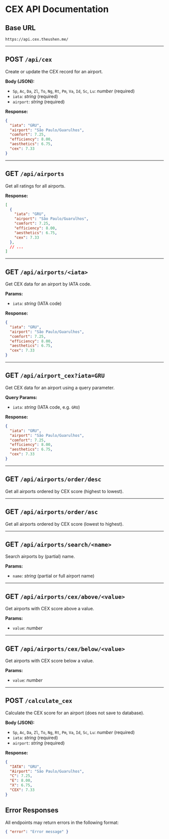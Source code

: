 # CEX API Documentation

## Base URL

```
https://api.cex.theushen.me/
```

---


## POST `/api/cex`

Create or update the CEX record for an airport.

**Body (JSON):**
- `Sp`, `Ac`, `Da`, `Zl`, `To`, `Ng`, `Rt`, `Pm`, `Va`, `Id`, `Sc`, `Lu`: *number* (required)
- `iata`: *string* (required)
- `airport`: *string* (required)

**Response:**
```json
{
  "iata": "GRU",
  "airport": "São Paulo/Guarulhos",
  "comfort": 7.25,
  "efficiency": 8.00,
  "aesthetics": 6.75,
  "cex": 7.33
}
```

---

## GET `/api/airports`

Get all ratings for all airports.

**Response:**
```json
[
  {
    "iata": "GRU",
    "airport": "São Paulo/Guarulhos",
    "comfort": 7.25,
    "efficiency": 8.00,
    "aesthetics": 6.75,
    "cex": 7.33
  },
  // ...
]
```

---


## GET `/api/airports/<iata>`

Get CEX data for an airport by IATA code.

**Params:**
- `iata`: *string* (IATA code)

**Response:**
```json
{
  "iata": "GRU",
  "airport": "São Paulo/Guarulhos",
  "comfort": 7.25,
  "efficiency": 8.00,
  "aesthetics": 6.75,
  "cex": 7.33
}
```

---


## GET `/api/airport_cex?iata=GRU`

Get CEX data for an airport using a query parameter.

**Query Params:**
- `iata`: *string* (IATA code, e.g. `GRU`)

**Response:**
```json
{
  "iata": "GRU",
  "airport": "São Paulo/Guarulhos",
  "comfort": 7.25,
  "efficiency": 8.00,
  "aesthetics": 6.75,
  "cex": 7.33
}
```

---

## GET `/api/airports/order/desc`

Get all airports ordered by CEX score (highest to lowest).

---

## GET `/api/airports/order/asc`

Get all airports ordered by CEX score (lowest to highest).

---

## GET `/api/airports/search/<name>`

Search airports by (partial) name.

**Params:**
- `name`: *string* (partial or full airport name)

---

## GET `/api/airports/cex/above/<value>`

Get airports with CEX score above a value.

**Params:**
- `value`: *number*

---

## GET `/api/airports/cex/below/<value>`

Get airports with CEX score below a value.

**Params:**
- `value`: *number*

---



## POST `/calculate_cex`

Calculate the CEX score for an airport (does not save to database).

**Body (JSON):**
- `Sp`, `Ac`, `Da`, `Zl`, `To`, `Ng`, `Rt`, `Pm`, `Va`, `Id`, `Sc`, `Lu`: *number* (required)
- `iata`: *string* (required)
- `airport`: *string* (required)

**Response:**
```json
{
  "IATA": "GRU",
  "Airport": "São Paulo/Guarulhos",
  "C": 7.25,
  "E": 8.00,
  "X": 6.75,
  "CEX": 7.33
}
```

## Error Responses

All endpoints may return errors in the following format:
```json
{ "error": "Error message" }
```
